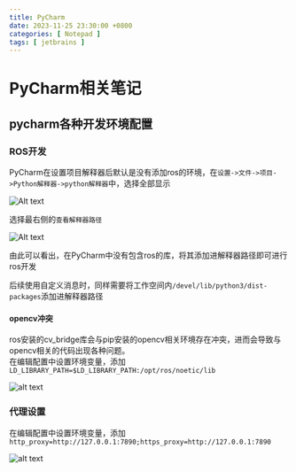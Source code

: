 ```yaml
---
title: PyCharm
date: 2023-11-25 23:30:00 +0800
categories: [ Notepad ]
tags: [ jetbrains ]
---
```


# PyCharm相关笔记

## pycharm各种开发环境配置

### ROS开发

PyCharm在设置项目解释器后默认是没有添加ros的环境，在`设置->文件->项目->Python解释器->python解释器`中，选择全部显示

![Alt text](posts/2023-11-25-pycharm/python.png)

选择最右侧的`查看解释器路径`

![Alt text](posts/2023-11-25-pycharm/site.png)

由此可以看出，在PyCharm中没有包含ros的库，将其添加进解释器路径即可进行ros开发

后续使用自定义消息时，同样需要将工作空间内`/devel/lib/python3/dist-packages`添加进解释器路径

#### opencv冲突

ros安装的cv_bridge库会与pip安装的opencv相关环境存在冲突，进而会导致与opencv相关的代码出现各种问题。  
在编辑配置中设置环境变量，添加`LD_LIBRARY_PATH=$LD_LIBRARY_PATH:/opt/ros/noetic/lib`

![alt text](posts/2023-11-25-pycharm/opencv.png)

### 代理设置

在编辑配置中设置环境变量，添加`http_proxy=http://127.0.0.1:7890;https_proxy=http://127.0.0.1:7890`

![alt text](posts/2023-11-25-pycharm/proxy.png)
